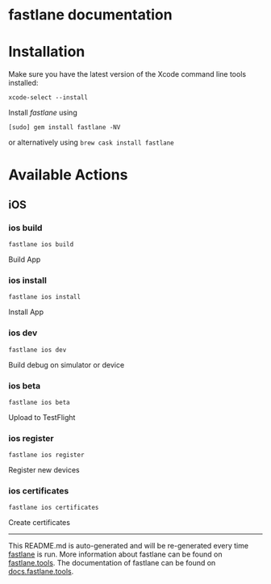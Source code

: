 fastlane documentation
================
# Installation

Make sure you have the latest version of the Xcode command line tools installed:

```
xcode-select --install
```

Install _fastlane_ using
```
[sudo] gem install fastlane -NV
```
or alternatively using `brew cask install fastlane`

# Available Actions
## iOS
### ios build
```
fastlane ios build
```
Build App
### ios install
```
fastlane ios install
```
Install App
### ios dev
```
fastlane ios dev
```
Build debug on simulator or device
### ios beta
```
fastlane ios beta
```
Upload to TestFlight
### ios register
```
fastlane ios register
```
Register new devices
### ios certificates
```
fastlane ios certificates
```
Create certificates

----

This README.md is auto-generated and will be re-generated every time [fastlane](https://fastlane.tools) is run.
More information about fastlane can be found on [fastlane.tools](https://fastlane.tools).
The documentation of fastlane can be found on [docs.fastlane.tools](https://docs.fastlane.tools).
